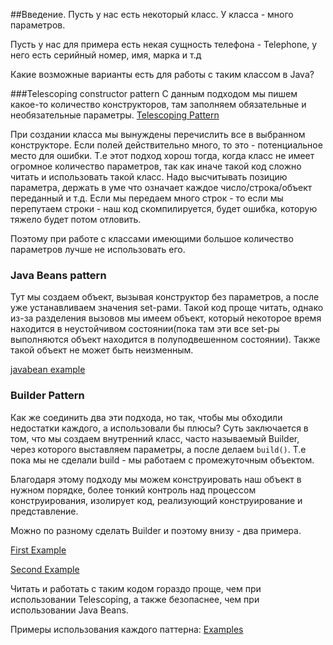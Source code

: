 ##Введение.
Пусть у нас есть некоторый класс. У класса - много параметров.

Пусть у нас для примера есть некая сущность телефона - Telephone, у него есть серийный номер, имя, марка и т.д

Какие возможные варианты есть для работы с таким классом в Java?

###Telescoping constructor pattern
С данным подходом мы пишем какое-то количество конструкторов, там заполняем обязательные и необязательные параметры.
[Telescoping Pattern](../../patterns/src/main/java/patterns/builder/TelephoneTelescopingPattern.java)

При создании класса мы вынуждены перечислить все в выбранном конструкторе. Если полей действительно много, то это - потенциальное место для ошибки.
Т.е этот подход хорош тогда, когда класс не имеет огромное количество параметров, так как иначе такой код сложно читать и использовать такой класс. Надо высчитывать позицию параметра, держать в уме что означает каждое число/строка/объект переданный и т.д. Если мы передаем много строк - то если мы перепутаем строки - наш код скомпилируется, будет ошибка, которую тяжело будет потом отловить.

Поэтому при работе с классами имеющими большое количество параметров лучше не использовать его.

### Java Beans pattern
Тут мы создаем объект, вызывая конструктор без параметров, а после уже устанавливаем значения set-рами.
Такой код проще читать, однако из-за разделения вызовов мы имеем объект, который некоторое время находится в неустойчивом состоянии(пока там эти все set-ры выполняются объект находится в полуподвешенном состоянии).
Также такой объект не может быть неизменным.

[javabean example](../../patterns/src/main/java/patterns/builder/TelephoneJavaBeansPattern.java)

### Builder Pattern
Как же соединить два эти подхода, но так, чтобы мы обходили недостатки каждого, а использовали бы плюсы?
Суть заключается в том, что мы создаем внутренний класс, часто называемый Builder, через которого выставляем параметры, а после делаем `build()`. Т.е пока мы не сделали build - мы работаем с промежуточным объектом.

Благодаря этому подходу мы можем конструировать наш объект в нужном порядке, более тонкий контроль над процессом конструирования, изолирует код, реализующий конструирование и представление.

Можно по разному сделать Builder и поэтому внизу - два примера.

[First Example](../../patterns/src/main/java/patterns/builder/TelephoneBuilderPattern2.java)

[Second Example](../../patterns/src/main/java/patterns/builder/TelephoneBuilderPattern.java)

Читать и работать с таким кодом гораздо проще, чем при использовании Telescoping, а также безопаснее, чем при использовании Java Beans.

Примеры использования каждого паттерна:
[Examples](../../patterns/src/main/java/patterns/builder/Example.java)
